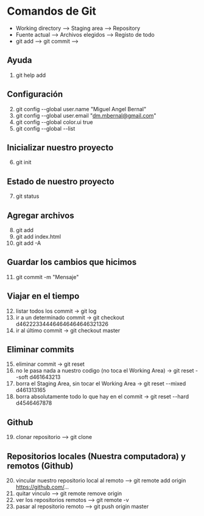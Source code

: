 # Comandos de Git
* Working directory --> Staging area --> Repository
* Fuente actual --> Archivos elegidos --> Registo de todo
* git add --> git commit -->                
## Ayuda
1. git help add
## Configuración
2. git config --global user.name "Miguel Angel Bernal"
3. git config --global user.email "dm.mbernal@gmail.com"
4. git config --global color.ui true
5. git config --global --list
## Inicializar nuestro proyecto
6. git init
## Estado de nuestro proyecto
7. git status
## Agregar archivos
8. git add
9. git add index.html
10. git add -A
## Guardar los cambios que hicimos
11. git commit -m "Mensaje"
## Viajar en el tiempo
12. listar todos los commit -> git log 
13. ir a un determinado commit -> git checkout d462223344464646464646321326
14. ir al último commit -> git checkout master
## Eliminar commits
15. eliminar commit -> git reset
16. no le pasa nada a nuestro codigo (no toca el Working Area) -> git reset --soft d461643213
17. borra el Staging Area, sin tocar el Working Area -> git reset --mixed d461313165
18. borra absolutamente todo lo que hay en el commit -> git reset --hard d4546467878
## Github
19. clonar repositorio --> git clone
## Repositorios locales (Nuestra computadora) y remotos (Github)
20. vincular nuestro repositorio local al remoto --> git remote add origin https://github.com/...
21. quitar vinculo --> git remote remove origin
22. ver los repositorios remotos --> git remote -v
23. pasar al repositorio remoto --> git push origin master